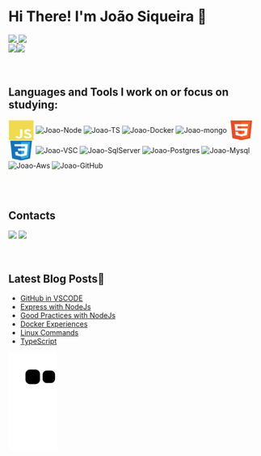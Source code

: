 # Hi There! I'm João Siqueira 👋

<!--
**joaopfsiqueira/joaopfsiqueira** is a ✨ _special_ ✨ repository because its `README.md` (this file) appears on your GitHub profile.

Here are some ideas to get you started:

- 🔭 I’m currently working on ...
- 🌱 I’m currently learning ...
- 👯 I’m looking to collaborate on ...
- 🤔 I’m looking for help with ...
- 💬 Ask me about ...
- 📫 How to reach me: ...
- 😄 Pronouns: ...
- ⚡ Fun fact: ...
-->
<div align="left">
  <a href="https://github.com/joaopfsiqueira">
  <img height="180em" src="https://github-readme-stats.vercel.app/api?username=joaopfsiqueira&show_icons=true&theme=dracula&include_all_commits=true&count_private=true&title_color=007bff&text_color=e7e7e7&icon_color=007bff&bg_color=171c28&hide=contribs"/>
  <img height="180em" src="https://github-readme-stats.vercel.app/api/top-langs/?username=joaopfsiqueira&layout=compact&langs_count=5&title_color=007bff&text_color=e7e7e7&icon_color=007bff&bg_color=171c28"/>
    
</div>
  
<div>
<a href="https://www.adamalston.com/"><img height="137px" src="https://github-readme-stats.vercel.app/api?username=joaopfsiqueira&hide_title=true&hide_border=true&show_icons=true&include_all_commits=true&count_private=true&line_height=21&text_color=000&icon_color=000&bg_color=0,ea6161,ffc64d,fffc4d,52fa5a&theme=graywhite" /><!-- wi*quL3fcV --><img height="137px" src="https://github-readme-stats.vercel.app/api/top-langs/?username=joaopfsiqueira&hide=html&hide_title=true&hide_border=true&layout=compact&langs_count=6&exclude_repo=comp426,Redventures-Movie-Quotes&text_color=000&icon_color=fff&bg_color=0,52fa5a,4dfcff,c64dff&theme=graywhite" /></a>
</div>

<div style="display: inline_block"> <br><br>

  ## Languages and Tools I work on or focus on studying: 
  <img align="center" alt="Joao-Js" height="40" width="50" src="https://raw.githubusercontent.com/devicons/devicon/master/icons/javascript/javascript-plain.svg">
  <img align="center" alt="Joao-Node" height="40" width="50" src="https://cdn.jsdelivr.net/gh/devicons/devicon/icons/nodejs/nodejs-original.svg" />
   <img align="center" alt="Joao-TS" height="40" width="50" src="https://cdn.jsdelivr.net/gh/devicons/devicon/icons/typescript/typescript-plain.svg" />
  <img align="center" alt="Joao-Docker" height="40" width="50" src="https://cdn.jsdelivr.net/gh/devicons/devicon/icons/docker/docker-plain-wordmark.svg">
  <img align="center" alt="Joao-mongo" height="40" width="50" src="https://cdn.jsdelivr.net/gh/devicons/devicon/icons/mongodb/mongodb-plain-wordmark.svg">
  <img align="center" alt="Joao-HTML" height="40" width="50" src="https://raw.githubusercontent.com/devicons/devicon/master/icons/html5/html5-original.svg">
  <img align="center" alt="Joao-CSS" height="40" width="50" src="https://raw.githubusercontent.com/devicons/devicon/master/icons/css3/css3-original.svg">
  <img align="center" alt="Joao-VSC" height="40" width="50" src="https://cdn.jsdelivr.net/gh/devicons/devicon/icons/vscode/vscode-original.svg" />
  <img align="center" alt="Joao-SqlServer" height="50" width="60" src="https://cdn.jsdelivr.net/gh/devicons/devicon/icons/microsoftsqlserver/microsoftsqlserver-plain-wordmark.svg" />
    <img align="center" alt="Joao-Postgres" height="50" width="60" src="https://cdn.jsdelivr.net/gh/devicons/devicon/icons/postgresql/postgresql-plain-wordmark.svg" />
    <img align="center" alt="Joao-Mysql" height="50" width="60" src="https://cdn.jsdelivr.net/gh/devicons/devicon/icons/mysql/mysql-original-wordmark.svg" />
    <img align="center" alt="Joao-Aws" height="50" width="60" src="https://cdn.jsdelivr.net/gh/devicons/devicon/icons/amazonwebservices/amazonwebservices-plain-wordmark.svg" />
    <img align="center" alt="Joao-GitHub" height="50" width="60" src="https://cdn.jsdelivr.net/gh/devicons/devicon/icons/github/github-original-wordmark.svg" />
 
</div>
    
  <br><br>
 
 ## Contacts
<div> 
  <a href = "mailto:joaopfsiqueiraa@gmail.com"><img src="https://img.shields.io/badge/-Gmail-%23333?style=for-the-badge&logo=gmail&logoColor=white" target="_blank"></a>
  <a href="https://www.linkedin.com/in/joaopfsiqueira" target="_blank"><img src="https://img.shields.io/badge/-LinkedIn-%230077B5?style=for-the-badge&logo=linkedin&logoColor=white" target="_blank"></a> 
 

 
</div>
<br><br>  

## Latest Blog Posts📩
- [GitHub in VSCODE](https://joaopfsiqueira.notion.site/Configurando-GitHub-no-VSCode-f3a582d79a464d4fbeb6d8555bf217f8)
- [Express with NodeJs](https://joaopfsiqueira.notion.site/Estrutura-de-pastas-Express-946ca1967ada44509df11bdc4f169a97)
- [Good Practices with NodeJs](https://joaopfsiqueira.notion.site/Boas-pr-ticas-Arquitetura-Node-Js-da2c2371677e4c9d8604f72c914c816e)
- [Docker Experiences](https://github.com/joaopfsiqueira/docker-experiences)
- [Linux Commands](https://github.com/joaopfsiqueira/linux)
- [TypeScript](https://github.com/joaopfsiqueira/typescript-usage)



 ![Snake animation](https://github.com/joaopfsiqueira/joaopfsiqueira/blob/output/github-contribution-grid-snake.svg)
